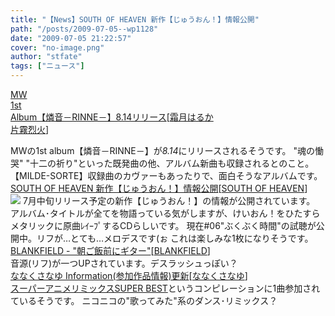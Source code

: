 ```yaml
---
title: "【News】SOUTH OF HEAVEN 新作【じゅうおん！】情報公開"
path: "/posts/2009-07-05--wp1128"
date: "2009-07-05 21:22:57"
cover: "no-image.png"
author: "stfate"
tags: ["ニュース"]
---
```


<style type="text/css">
<!--
p {white-space: pre-wrap};
-->
</style>

<a class="topics" href="http://www.getchu.com/soft.phtml?id=661078" target="_blank">MW 1st Album【燐音－RINNE－】8.14リリース</a><span class="junre">[<a href="http://shimotsukin.com/" target="_blank">霜月はるか</a> <a href="http://www.rekka.jp/" target="_blank">片霧烈火</a>]</span>
<div class="news">MWの1st album【燐音－RINNE－】が<em>8.14</em>にリリースされるそうです。
"魂の慟哭" "十二の祈り"といった既発曲の他、アルバム新曲も収録されるとのこと。
【MILDE-SORTE】収録曲のカヴァーもあったりで、面白そうなアルバムです。</div>
<a class="topics" href="http://s-o-h.jp/" target="_blank">SOUTH OF HEAVEN 新作【じゅうおん！】情報公開</a><span class="junre">[<a href="http://s-o-h.jp/" target="_blank">SOUTH OF HEAVEN</a>]</span>
<div class="news"><a href="http://s-o-h.jp/" target="_blank"><img src="http://s-o-h.jp/images/bn_jyuon_01.jpg"></a>
7月中旬リリース予定の新作【じゅうおん！】の情報が公開されています。
アルバム･タイトルが全てを物語っている気がしますが、けいおん！をひたすらメタリックに原曲ﾚｲｰﾌﾟするCDらしいです。
現在#06"ぶくぶく時間"の試聴が公開中。リフが…とても…メロデスです(ぉ
これは楽しみな1枚になりそうです。</div>
<a class="topics" href="http://blankfield.but.jp/" target="_blank">BLANKFIELD - "朝ご飯前にギター"</a><span class="junre">[<a href="http://blankfield.but.jp/" target="_blank">BLANKFIELD</a>]</span>
<div class="news">音源(リフ)が一つUPされています。デスラッシュっぽい？</div>
<a class="topics" href="http://7kusa-nayu.net/" target="_blank">ななくさなゆ Information(参加作品情報)更新</a><span class="junre">[<a href="http://7kusa-nayu.net/" target="_blank">ななくさなゆ</a>]</span>
<div class="news"><a href="http://www.amazon.co.jp/%E3%82%B9%E3%83%BC%E3%83%91%E3%83%BC%E2%98%85%E3%82%A2%E3%83%8B%E3%83%A1%E2%98%86%E3%83%AA%E3%83%9F%E3%83%83%E3%82%AF%E3%82%B9-%E3%82%B9%E3%83%BC%E3%83%91%E3%83%BC%E3%83%BB%E3%83%99%E3%82%B9%E3%83%88-2CD-1DVD-%E3%82%AA%E3%83%A0%E3%83%8B%E3%83%90%E3%82%B9/dp/B002ANTB8M" target="_blank">スーパーアニメリミックスSUPER BEST</a>というコンピレーションに1曲参加されているそうです。
ニコニコの"歌ってみた"系のダンス･リミックス？</div>
